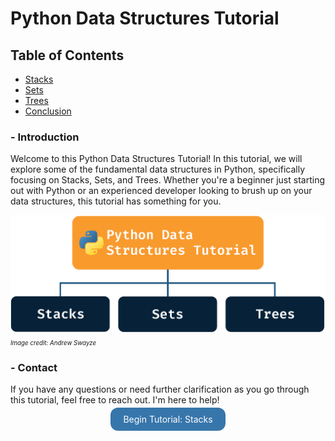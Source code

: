 # Python Data Structures Tutorial

## Table of Contents

- [Stacks](stacks.md)
- [Sets](sets.md)
- [Trees](trees.md)
- [Conclusion](conclusion.md)

### - Introduction

Welcome to this Python Data Structures Tutorial! In this tutorial, we will explore some of the fundamental data structures in Python, specifically focusing on Stacks, Sets, and Trees. Whether you're a beginner just starting out with Python or an experienced developer looking to brush up on your data structures, this tutorial has something for you.

![Python Data Structures Tutorial](/images/DS_Tutorial.png)
<small><em><sub>Image credit: Andrew Swayze</sub></em></small>

### - Contact

If you have any questions or need further clarification as you go through this tutorial, feel free to reach out. I'm here to help!

<p align="center">
<a href="stacks.md" style="background-color: #3776AB; color: white; padding: 10px 20px; text-decoration: none; border-radius: 12px;">Begin Tutorial: Stacks</a>
</p>
